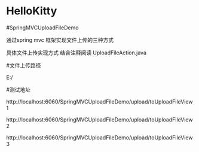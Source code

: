 ﻿# HelloKitty


#SpringMVCUploadFileDemo

通过spring mvc 框架实现文件上传的三种方式

具体文件上传实现方式 结合注释阅读 UploadFileAction.java

#文件上传路径

E:/

#测试地址


http://localhost:6060/SpringMVCUploadFileDemo/upload/toUploadFileView1


http://localhost:6060/SpringMVCUploadFileDemo/upload/toUploadFileView2


http://localhost:6060/SpringMVCUploadFileDemo/upload/toUploadFileView3
